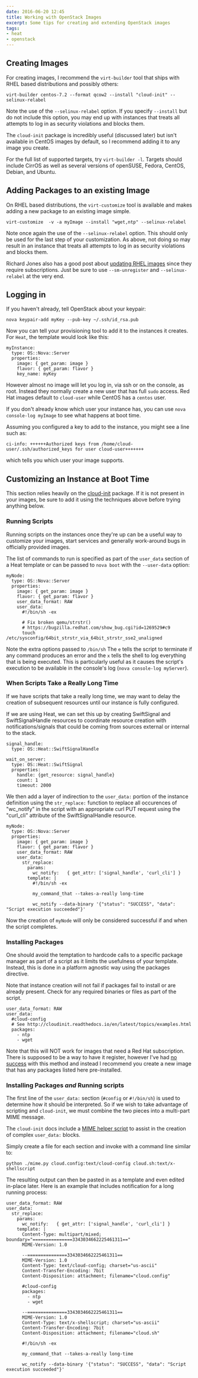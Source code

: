 ```yaml
---
date: 2016-06-20 12:45
title: Working with OpenStack Images
excerpt: Some tips for creating and extending OpenStack images
tags:
- heat
- openstack
---
```


## Creating Images

For creating images, I recommend the `virt-builder` tool that ships
with RHEL based distributions and possibly others:

```
virt-builder centos-7.2 --format qcow2 --install "cloud-init" --selinux-relabel
```

Note the use of the `--selinux-relabel` option.  If you specify
`--install` but do not include this option, you may end up with
instances that treats all attempts to log in as security violations
and blocks them.

The `cloud-init` package is incredibly useful (discussed later) but
isn't available in CentOS images by default, so I recommend adding it
to any image you create.

For the full list of supported targets, try `virt-builder -l`.
Targets should include CirrOS as well as several versions of openSUSE,
Fedora, CentOS, Debian, and Ubuntu.

## Adding Packages to an existing Image

On RHEL based distributions, the `virt-customize` tool is available
and makes adding a new package to an existing image simple.

```
virt-customize  -v -a myImage --install "wget,ntp" --selinux-relabel
```

Note once again the use of the `--selinux-relabel` option.  This
should only be used for the last step of your customization.  As
above, not doing so may result in an instance that treats all attempts
to log in as security violations and blocks them.

Richard Jones also has a good post about [updating RHEL
images](https://rwmj.wordpress.com/2015/10/03/tip-updating-rhel-7-1-cloud-images-using-virt-customize-and-subscription-manager/)
since they require subscriptions. Just be sure to use
`--sm-unregister` and `--selinux-relabel` at the very end.

## Logging in

If you haven't already, tell OpenStack about your keypair:

```
nova keypair-add myKey --pub-key ~/.ssh/id_rsa.pub
```

Now you can tell your provisioning tool to add it to the instances it
creates.  For `Heat`, the template would look like this:

```
myInstance:
  type: OS::Nova::Server
  properties:
    image: { get_param: image }
    flavor: { get_param: flavor }
    key_name: myKey
```

However almost no image will let you log in, via ssh or on the console, as
root.  Instead they normally create a new user that has full `sudo`
access.  Red Hat images default to `cloud-user` while CentOS has a
`centos` user.

If you don't already know which user your instance has, you can use
`nova console-log myImage` to see what happens at boot time.

Assuming you configured a key to add to the instance, you might see a
line such as:

```
ci-info: ++++++Authorized keys from /home/cloud-user/.ssh/authorized_keys for user cloud-user+++++++
```

which tells you which user your image supports.


## Customizing an Instance at Boot Time

This section relies heavily on the
[cloud-init](https://launchpad.net/cloud-init) package.  If it is not
present in your images, be sure to add it using the techniques above
before trying anything below.

### Running Scripts

Running scripts on the instances once they're up can be a useful way
to customize your images, start services and generally work-around
bugs in officially provided images.

The list of commands to run is specified as part of the `user_data`
section of a Heat template or can be passed to `nova boot` with the
`--user-data` option:

```
myNode:
  type: OS::Nova::Server
  properties:
    image: { get_param: image }
    flavor: { get_param: flavor }
    user_data_format: RAW
    user_data:
      #!/bin/sh -ex

      # Fix broken qemu/strstr()
      # https://bugzilla.redhat.com/show_bug.cgi?id=1269529#c9
      touch /etc/sysconfig/64bit_strstr_via_64bit_strstr_sse2_unaligned
```

Note the extra options passed to `/bin/sh` The `e` tells the script to
terminate if any command produces an error and the `x` tells the shell
to log everything that is being executed.  This is particularly useful
as it causes the script's execution to be available in the console's
log (`nova console-log myServer`).

### When Scripts Take a Really Long Time

If we have scripts that take a really long time, we may want to delay
the creation of subsequent resources until our instance is fully
configured.

If we are using Heat, we can set this up by creating SwiftSignal and
SwiftSignalHandle resources to coordinate resource creation with
notifications/signals that could be coming from sources external or
internal to the stack.

```
signal_handle:
  type: OS::Heat::SwiftSignalHandle

wait_on_server:
  type: OS::Heat::SwiftSignal
  properties:
    handle: {get_resource: signal_handle}
    count: 1
    timeout: 2000
```

We then add a layer of indirection to the `user_data:` portion of the
instance definition using the `str_replace:` function to replace all
occurences of "wc_notify" in the script with an appropriate curl PUT
request using the "curl_cli" attribute of the SwiftSignalHandle
resource.

```
myNode:
  type: OS::Nova::Server
  properties:
    image: { get_param: image }
    flavor: { get_param: flavor }
    user_data_format: RAW
    user_data:
      str_replace:
        params:
          wc_notify:   { get_attr: ['signal_handle', 'curl_cli'] }
        template: |
          #!/bin/sh -ex

          my_command_that --takes-a-really long-time

          wc_notify --data-binary '{"status": "SUCCESS", "data": "Script execution succeeded"}'
```

Now the creation of `myNode` will only be considered successful if and
when the script completes.

### Installing Packages

One should avoid the temptation to hardcode calls to a specific
package manager as part of a script as it limits the usefulness of
your template.  Instead, this is done in a platform agnostic way using
the packages directive.

Note that instance creation will not fail if packages fail to install
or are already present.  Check for any required binaries or files as
part of the script.

```
user_data_format: RAW
user_data:
  #cloud-config
  # See http://cloudinit.readthedocs.io/en/latest/topics/examples.html
  packages:
    - ntp
    - wget
```

Note that this will NOT work for images that need a Red Hat
subscription.  There is supposed to be a way to have it register,
however I've had [no
success](https://bugzilla.redhat.com/show_bug.cgi?id=1340323) with
this method and instead I recommend you create a new image that has
any packages listed here pre-installed.

### Installing Packages _and_ Running scripts

The first line of the `user_data:` section (`#config` or `#!/bin/sh`)
is used to determine how it should be interpreted. So if we wish to
take advantage of scripting and `cloud-init`, we must combine the two
pieces into a multi-part MIME message.

The `cloud-init` docs include a [MIME helper
script](http://cloudinit.readthedocs.io/en/latest/topics/format.html#helper-script-to-generate-mime-messages)
to assist in the creation of complex `user_data:` blocks.

Simply create a file for each section and invoke with a command line similar to:

```
python ./mime.py cloud.config:text/cloud-config cloud.sh:text/x-shellscript
```

The resulting output can then be pasted in as a template and even
edited in-place later.  Here is an example that includes notification
for a long running process:

```
user_data_format: RAW
user_data:
  str_replace:
    params:
      wc_notify:   { get_attr: ['signal_handle', 'curl_cli'] }
    template: |
      Content-Type: multipart/mixed; boundary="===============3343034662225461311=="
      MIME-Version: 1.0
      
      --===============3343034662225461311==
      MIME-Version: 1.0
      Content-Type: text/cloud-config; charset="us-ascii"
      Content-Transfer-Encoding: 7bit
      Content-Disposition: attachment; filename="cloud.config"

      #cloud-config
      packages:
        - ntp
        - wget

      --===============3343034662225461311==
      MIME-Version: 1.0
      Content-Type: text/x-shellscript; charset="us-ascii"
      Content-Transfer-Encoding: 7bit
      Content-Disposition: attachment; filename="cloud.sh"
      
      #!/bin/sh -ex

      my_command_that --takes-a-really long-time

      wc_notify --data-binary '{"status": "SUCCESS", "data": "Script execution succeeded"}'
```

